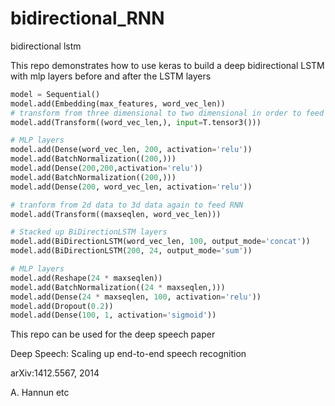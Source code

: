 # bidirectional_RNN
bidirectional lstm

This repo demonstrates how to use keras to build a deep bidirectional LSTM with mlp layers before and after the LSTM layers

```python
model = Sequential()
model.add(Embedding(max_features, word_vec_len))
# transform from three dimensional to two dimensional in order to feed mlp
model.add(Transform((word_vec_len,), input=T.tensor3()))

# MLP layers
model.add(Dense(word_vec_len, 200, activation='relu'))
model.add(BatchNormalization((200,)))
model.add(Dense(200,200,activation='relu'))
model.add(BatchNormalization((200,)))
model.add(Dense(200, word_vec_len, activation='relu'))

# tranform from 2d data to 3d data again to feed RNN
model.add(Transform((maxseqlen, word_vec_len)))

# Stacked up BiDirectionLSTM layers
model.add(BiDirectionLSTM(word_vec_len, 100, output_mode='concat'))
model.add(BiDirectionLSTM(200, 24, output_mode='sum'))

# MLP layers
model.add(Reshape(24 * maxseqlen))
model.add(BatchNormalization((24 * maxseqlen,)))
model.add(Dense(24 * maxseqlen, 100, activation='relu'))
model.add(Dropout(0.2))
model.add(Dense(100, 1, activation='sigmoid'))
```

This repo can be used for the deep speech paper

Deep Speech: Scaling up end-to-end speech recognition

arXiv:1412.5567, 2014 

A. Hannun etc
